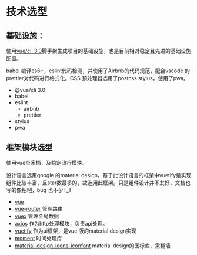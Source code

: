 # 技术选型

## 基础设施：

使用[vue/cli 3.0](https://cli.vuejs.org/)脚手架生成项目的基础设施，也是目前相对稳定且先进的基础设施配置。

babel 编译es6+，eslint代码检测，并使用了Airbnb的代码规范，配合vscode 的prettier对代码进行格式化。CSS 预处理器选用了postcss stylus，使用了pwa。

+ @vue/cli 3.0
+ babel
+ eslint
  + airbnb
  + prettier
+ stylus
+ pwa

## 框架模块选型

使用vue全家桶，及稳定流行模块。

设计语言选用google 的material design，基于此设计语言的框架中vuetify是实现组件比较丰富，且star数最多的，故选用此框架。只是组件设计并不友好，文档也写的像粑粑，bug 也不少T_T

+ [vue](https://cn.vuejs.org/)
+ [vue-router](https://router.vuejs.org/) 管理路由
+ [vuex](https://vuex.vuejs.org/) 管理全局数据
+ [axios](https://github.com/axios/axios) 作为http处理模块，负责api处理。
+ [vuetify](https://vuetifyjs.com/en/) 作为ui框架，是vue 版的material design实现
+ [moment](http://momentjs.com/) 时间处理库
+ [material-design-icons-iconfont](https://material.io/tools/icons/?style=baseline) material design的图标库，需翻墙
